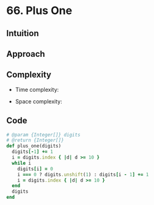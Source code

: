# 66. Plus One

## Intuition

## Approach
<!-- Describe your approach to solving the problem. -->

## Complexity

- Time complexity:
<!-- Add your time complexity here, e.g. $$O(n)$$ -->

- Space complexity:
<!-- Add your space complexity here, e.g. $$O(n)$$ -->

## Code

```ruby
# @param {Integer[]} digits
# @return {Integer[]}
def plus_one(digits)
  digits[-1] += 1
  i = digits.index { |d| d >= 10 }
  while i
    digits[i] = 0
    i === 0 ? digits.unshift(1) : digits[i - 1] += 1
    i = digits.index { |d| d >= 10 }
  end
  digits
end
```
